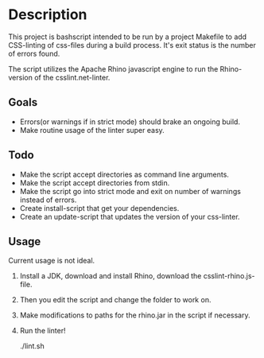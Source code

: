 Description
===========
This project is bashscript intended to be run by a project Makefile to add CSS-linting of css-files during a build process. It's exit status is the number of errors found.

The script utilizes the Apache Rhino javascript engine to run the Rhino-version of the csslint.net-linter.

Goals
-----
* Errors(or warnings if in strict mode) should brake an ongoing build.
* Make routine usage of the linter super easy.

Todo
----
* Make the script accept directories as command line arguments.
* Make the script accept directories from stdin.
* Make the script go into strict mode and exit on number of warnings instead of errors.
* Create install-script that get your dependencies.
* Create an update-script that updates the version of your css-linter.

Usage
-----
Current usage is not ideal. 

1. Install a JDK, download and install Rhino, download the csslint-rhino.js-file.
1. Then you edit the script and change the folder to work on.
1. Make modifications to paths for the rhino.jar in the script if necessary.
1. Run the linter!

    ./lint.sh

